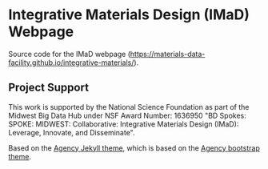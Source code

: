 Integrative Materials Design (IMaD) Webpage
====================

Source code for the IMaD webpage (https://materials-data-facility.github.io/integrative-materials/).

## Project Support
This work is supported by the National Science Foundation as part of the Midwest Big Data Hub under NSF Award Number: 1636950 "BD Spokes: SPOKE: MIDWEST: Collaborative: Integrative Materials Design (IMaD): Leverage, Innovate, and Disseminate".


Based on the [Agency Jekyll theme](https://github.com/y7kim/agency-jekyll-theme), which is based on the [Agency bootstrap theme](https://startbootstrap.com/template-overviews/agency/).
